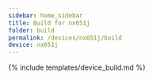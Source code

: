 ```yaml
---
sidebar: home_sidebar
title: Build for nx651j
folder: build
permalink: /devices/nx651j/build
device: nx651j
---
```

{% include templates/device_build.md %}
